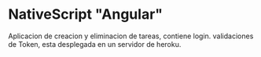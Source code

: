 # NativeScript "Angular"
Aplicacion de creacion y eliminacion de tareas, contiene login. validaciones de Token, esta desplegada en un servidor de heroku.